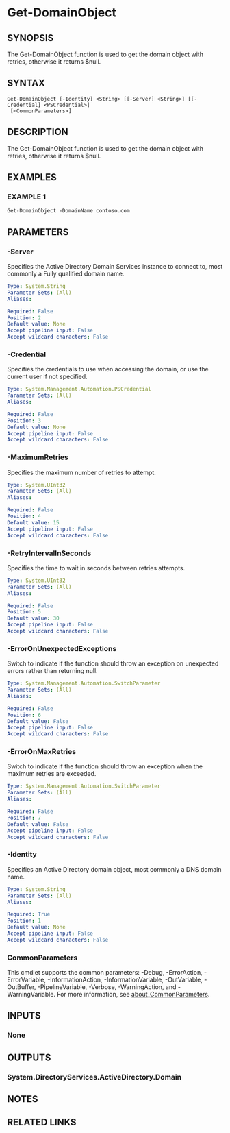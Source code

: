 
# Get-DomainObject

## SYNOPSIS
The Get-DomainObject function is used to get the domain object with retries, otherwise it returns $null.

## SYNTAX

```
Get-DomainObject [-Identity] <String> [[-Server] <String>] [[-Credential] <PSCredential>]
 [<CommonParameters>]
```

## DESCRIPTION
The Get-DomainObject function is used to get the domain object with retries, otherwise it returns $null.

## EXAMPLES

### EXAMPLE 1
```
Get-DomainObject -DomainName contoso.com
```

## PARAMETERS

### -Server
Specifies the Active Directory Domain Services instance to connect to, most commonly a Fully qualified domain name.

```yaml
Type: System.String
Parameter Sets: (All)
Aliases:

Required: False
Position: 2
Default value: None
Accept pipeline input: False
Accept wildcard characters: False
```

### -Credential
Specifies the credentials to use when accessing the domain, or use the current user if not specified.

```yaml
Type: System.Management.Automation.PSCredential
Parameter Sets: (All)
Aliases:

Required: False
Position: 3
Default value: None
Accept pipeline input: False
Accept wildcard characters: False
```

### -MaximumRetries
Specifies the maximum number of retries to attempt.

```yaml
Type: System.UInt32
Parameter Sets: (All)
Aliases:

Required: False
Position: 4
Default value: 15
Accept pipeline input: False
Accept wildcard characters: False
```

### -RetryIntervalInSeconds
Specifies the time to wait in seconds between retries attempts.

```yaml
Type: System.UInt32
Parameter Sets: (All)
Aliases:

Required: False
Position: 5
Default value: 30
Accept pipeline input: False
Accept wildcard characters: False
```

### -ErrorOnUnexpectedExceptions
Switch to indicate if the function should throw an exception on unexpected errors rather than returning null.

```yaml
Type: System.Management.Automation.SwitchParameter
Parameter Sets: (All)
Aliases:

Required: False
Position: 6
Default value: False
Accept pipeline input: False
Accept wildcard characters: False
```

### -ErrorOnMaxRetries
Switch to indicate if the function should throw an exception when the maximum retries are exceeded.

```yaml
Type: System.Management.Automation.SwitchParameter
Parameter Sets: (All)
Aliases:

Required: False
Position: 7
Default value: False
Accept pipeline input: False
Accept wildcard characters: False
```

### -Identity
Specifies an Active Directory domain object, most commonly a DNS domain name.

```yaml
Type: System.String
Parameter Sets: (All)
Aliases:

Required: True
Position: 1
Default value: None
Accept pipeline input: False
Accept wildcard characters: False
```

### CommonParameters
This cmdlet supports the common parameters: -Debug, -ErrorAction, -ErrorVariable, -InformationAction, -InformationVariable, -OutVariable, -OutBuffer, -PipelineVariable, -Verbose, -WarningAction, and -WarningVariable. For more information, see [about_CommonParameters](http://go.microsoft.com/fwlink/?LinkID=113216).

## INPUTS

### None
## OUTPUTS

### System.DirectoryServices.ActiveDirectory.Domain
## NOTES
## RELATED LINKS
